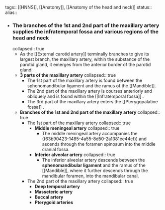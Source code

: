 tags:: [[HNNS]], [[Anatomy]], [[Anatomy of the head and neck]] 
status::
alias::

- ### The branches of the 1st and 2nd part of the maxillary artery supplies the infratemporal fossa and various regions of the head and neck
  collapsed:: true
	- As the [[External carotid artery]] terminally branches to give its largest branch, the maxillary artery, within the substance of the parotid gland, it emerges from the anterior border of the parotid gland.
	- **3 parts of the maxillary artery**
	  collapsed:: true
		- The 1st part of the maxillary artery is found between the sphenomandibular ligament and the ramus of the [[Mandible]].
		- The 2nd part of the maxillary artery is courses anteriorly and obliquely and is found within the [[Infratemporal fossa]] .
		- The 3rd part of the maxillary artery enters the [[Pterygopalatine fossa]] .
	- **Branches of the 1st and 2nd part of the maxillary artery**
	  collapsed:: true
		- The 1st part of the maxillary artery
		  collapsed:: true
			- **Middle meningeal artery**
			  collapsed:: true
				- The middle meningeal artery accompanies the ((63b90423-1485-4a55-8d50-2a1381ee44cf)) and ascends through the foramen spinosum into the middle cranial fossa.
			- **Inferior alveolar artery**
			  collapsed:: true
				- The inferior alveolar artery descends between the **sphenomandibular ligament** and the ramus of the [[Mandible]], where it further descends through the mandibular foramen, into the mandibular canal.
		- The 2nd part of the maxillary artery
		  collapsed:: true
			- **Deep temporal artery**
			- **Masseteric artery**
			- **Buccal artery**
			- **Pterygoid arteries**